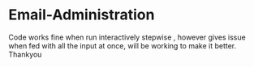 # Email-Administration
Code works fine when run interactively stepwise , 
however gives issue when fed with all the input at once,
will be working to make it better.
Thankyou
